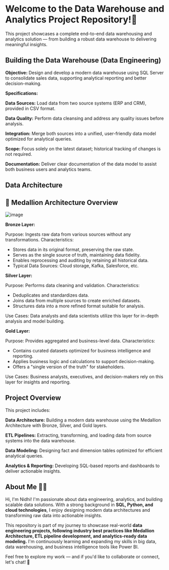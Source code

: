 # Welcome to the Data Warehouse and Analytics Project Repository!🚀 #

This project showcases a complete end-to-end data warehousing and analytics solution — from building a robust data warehouse to delivering meaningful insights.

## Building the Data Warehouse (Data Engineering) ##

**Objective:**
Design and develop a modern data warehouse using SQL Server to consolidate sales data, supporting analytical reporting and better decision-making.

**Specifications:**

**Data Sources:** Load data from two source systems (ERP and CRM), provided in CSV format.

**Data Quality:** Perform data cleansing and address any quality issues before analysis.

**Integration:** Merge both sources into a unified, user-friendly data model optimized for analytical queries.

**Scope:** Focus solely on the latest dataset; historical tracking of changes is not required.

**Documentation:** Deliver clear documentation of the data model to assist both business users and analytics teams.







## Data Architecture ##
## 🏅 Medallion Architecture Overview ##

![image](https://github.com/user-attachments/assets/fc4f6a13-11e3-4a68-8bcc-0301e487e8d1)


**Bronze Layer:**

Purpose: Ingests raw data from various sources without any transformations.
Characteristics:

- Stores data in its original format, preserving the raw state.
- Serves as the single source of truth, maintaining data fidelity.
- Enables reprocessing and auditing by retaining all historical data.
- Typical Data Sources: Cloud storage, Kafka, Salesforce, etc.

**Silver Layer:**

Purpose: Performs data cleaning and validation.
Characteristics:

- Deduplicates and standardizes data.
- Joins data from multiple sources to create enriched datasets.
- Structures data into a more refined format suitable for analysis.

Use Cases: Data analysts and data scientists utilize this layer for in-depth analysis and model building.

**Gold Layer:**

Purpose: Provides aggregated and business-level data.
Characteristics:

- Contains curated datasets optimized for business intelligence and reporting.
- Applies business logic and calculations to support decision-making.
- Offers a "single version of the truth" for stakeholders.

Use Cases: Business analysts, executives, and decision-makers rely on this layer for insights and reporting.

## Project Overview ##

This project includes:

**Data Architecture:** Building a modern data warehouse using the Medallion Architecture with Bronze, Silver, and Gold layers.

**ETL Pipelines:** Extracting, transforming, and loading data from source systems into the data warehouse.

**Data Modeling:** Designing fact and dimension tables optimized for efficient analytical queries.

**Analytics & Reporting:** Developing SQL-based reports and dashboards to deliver actionable insights.


## About Me 👩‍💻 ##

Hi, I'm Nidhi!
I'm passionate about data engineering, analytics, and building scalable data solutions. With a strong background in **SQL, Python, and cloud technologies**, I enjoy designing modern data architectures and transforming raw data into actionable insights.

This repository is part of my journey to showcase real-world **data engineering projects, following industry best practices like Medallion Architecture, ETL pipeline development, and analytics-ready data modeling.**
I'm continuously learning and expanding my skills in big data, data warehousing, and business intelligence tools like Power BI.

Feel free to explore my work — and if you'd like to collaborate or connect, let's chat! 🚀


